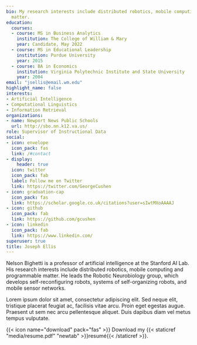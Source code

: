 ```yaml
---
bio: My research interests include distributed robotics, mobile computing and programmable
  matter.
education:
  courses:
  - course: MS in Business Analytics
    institution: The College of William & Mary
    year: Candidate, May 2022
  - course: MS in Educational Leadership
    institution: Purdue University
    year: 2015
  - course: BA in Economics
    institution: Virginia Polytechnic Institute and State University
    year: 2004
email: "jsellis@email.wm.edu"
highlight_name: false
interests:
- Artificial Intelligence
- Computational Linguistics
- Information Retrieval
organizations:
- name: Newport News Public Schools
  url: http://sbo.nn.k12.va.us/
role: Supervisor of Instructional Data
social:
- icon: envelope
  icon_pack: fas
  link: /#contact
- display:
    header: true
  icon: twitter
  icon_pack: fab
  label: Follow me on Twitter
  link: https://twitter.com/GeorgeCushen
- icon: graduation-cap
  icon_pack: fas
  link: https://scholar.google.co.uk/citations?user=sIwtMXoAAAAJ
- icon: github
  icon_pack: fab
  link: https://github.com/gcushen
- icon: linkedin
  icon_pack: fab
  link: https://www.linkedin.com/
superuser: true
title: Joseph Ellis
---
```


Nelson Bighetti is a professor of artificial intelligence at the Stanford AI Lab. His research interests include distributed robotics, mobile computing and programmable matter. He leads the Robotic Neurobiology group, which develops self-reconfiguring robots, systems of self-organizing robots, and mobile sensor networks.

Lorem ipsum dolor sit amet, consectetur adipiscing elit. Sed neque elit, tristique placerat feugiat ac, facilisis vitae arcu. Proin eget egestas augue. Praesent ut sem nec arcu pellentesque aliquet. Duis dapibus diam vel metus tempus vulputate.

{{< icon name="download" pack="fas" >}} Download my {{< staticref "media/resume.pdf" "newtab" >}}resumé{{< /staticref >}}.

